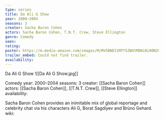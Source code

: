 ```yaml
---
type: series
title: Da Ali G Show
year: 2000–2004
seasons: 3
creator: Sacha Baron Cohen
actors: Sacha Baron Cohen, T.N.T. Crew, Steve Ellington
genre: Comedy
seen:
rating: 
poster: https://m.media-amazon.com/images/M/MV5BNDI1MTY5ZWUtMDNiNi00N2VlLWJmZjYtNGFkNTBmY2FjMmQ5XkEyXkFqcGdeQXVyMjMwNjYyMzE@._V1_SX300.jpg
trailer_embed: Could not find trailer.
availability:
---
```

Da Ali G Show
![[Da Ali G Show.jpg]]

Comedy
year: 2000–2004
seasons: 3
creator: [[Sacha Baron Cohen]]
actors: [[Sacha Baron Cohen]], [[T.N.T. Crew]], [[Steve Ellington]]
availability:

Sacha Baron Cohen provides an inimitable mix of global reportage and celebrity chat via his characters Ali G, Borat Sagdiyev and Brüno Gehard.
wiki: 



